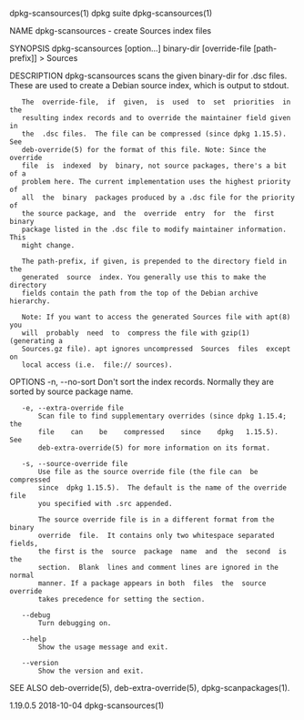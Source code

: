 dpkg-scansources(1)               dpkg suite              dpkg-scansources(1)

NAME
       dpkg-scansources - create Sources index files

SYNOPSIS
       dpkg-scansources  [option...] binary-dir [override-file [path-prefix]]
       > Sources

DESCRIPTION
       dpkg-scansources scans the given binary-dir for .dsc files.  These are
       used to create a Debian source index, which is output to stdout.

       The  override-file,  if  given,  is  used  to  set  priorities  in the
       resulting index records and to override the maintainer field given  in
       the  .dsc files.  The file can be compressed (since dpkg 1.15.5).  See
       deb-override(5) for the format of this file. Note: Since the  override
       file  is  indexed  by  binary, not source packages, there's a bit of a
       problem here. The current implementation uses the highest priority  of
       all  the  binary  packages produced by a .dsc file for the priority of
       the source package, and  the  override  entry  for  the  first  binary
       package listed in the .dsc file to modify maintainer information. This
       might change.

       The path-prefix, if given, is prepended to the directory field in  the
       generated  source  index. You generally use this to make the directory
       fields contain the path from the top of the Debian archive hierarchy.

       Note: If you want to access the generated Sources file with apt(8) you
       will  probably  need  to  compress the file with gzip(1) (generating a
       Sources.gz file). apt ignores uncompressed  Sources  files  except  on
       local access (i.e.  file:// sources).

OPTIONS
       -n, --no-sort
           Don't  sort  the index records. Normally they are sorted by source
           package name.

       -e, --extra-override file
           Scan file to find supplementary overrides (since dpkg 1.15.4;  the
           file    can    be    compressed    since    dpkg   1.15.5).    See
           deb-extra-override(5) for more information on its format.

       -s, --source-override file
           Use file as the source override file (the file can  be  compressed
           since  dpkg 1.15.5).  The default is the name of the override file
           you specified with .src appended.

           The source override file is in a different format from the  binary
           override  file.  It contains only two whitespace separated fields,
           the first is the  source  package  name  and  the  second  is  the
           section.  Blank  lines and comment lines are ignored in the normal
           manner. If a package appears in both  files  the  source  override
           takes precedence for setting the section.

       --debug
           Turn debugging on.

       --help
           Show the usage message and exit.

       --version
           Show the version and exit.

SEE ALSO
       deb-override(5), deb-extra-override(5), dpkg-scanpackages(1).

1.19.0.5                          2018-10-04              dpkg-scansources(1)
